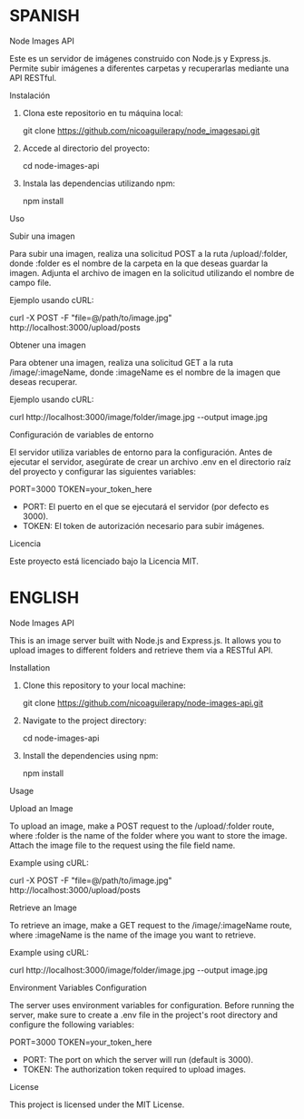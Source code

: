 # SPANISH

Node Images API

Este es un servidor de imágenes construido con Node.js y Express.js. Permite subir imágenes a diferentes carpetas y recuperarlas mediante una API RESTful.

Instalación

1. Clona este repositorio en tu máquina local:

   git clone https://github.com/nicoaguilerapy/node_imagesapi.git

2. Accede al directorio del proyecto:

   cd node-images-api

3. Instala las dependencias utilizando npm:

   npm install

Uso

Subir una imagen

Para subir una imagen, realiza una solicitud POST a la ruta /upload/:folder, donde :folder es el nombre de la carpeta en la que deseas guardar la imagen. Adjunta el archivo de imagen en la solicitud utilizando el nombre de campo file.

Ejemplo usando cURL:

curl -X POST -F "file=@/path/to/image.jpg" http://localhost:3000/upload/posts

Obtener una imagen

Para obtener una imagen, realiza una solicitud GET a la ruta /image/:imageName, donde :imageName es el nombre de la imagen que deseas recuperar.

Ejemplo usando cURL:

curl http://localhost:3000/image/folder/image.jpg --output image.jpg

Configuración de variables de entorno

El servidor utiliza variables de entorno para la configuración. Antes de ejecutar el servidor, asegúrate de crear un archivo .env en el directorio raíz del proyecto y configurar las siguientes variables:

PORT=3000
TOKEN=your_token_here

- PORT: El puerto en el que se ejecutará el servidor (por defecto es 3000).
- TOKEN: El token de autorización necesario para subir imágenes.

Licencia

Este proyecto está licenciado bajo la Licencia MIT.

# ENGLISH
Node Images API

This is an image server built with Node.js and Express.js. It allows you to upload images to different folders and retrieve them via a RESTful API.

Installation

1. Clone this repository to your local machine:

   git clone https://github.com/nicoaguilerapy/node-images-api.git

2. Navigate to the project directory:

   cd node-images-api

3. Install the dependencies using npm:

   npm install

Usage

Upload an Image

To upload an image, make a POST request to the /upload/:folder route, where :folder is the name of the folder where you want to store the image. Attach the image file to the request using the file field name.

Example using cURL:

curl -X POST -F "file=@/path/to/image.jpg" http://localhost:3000/upload/posts

Retrieve an Image

To retrieve an image, make a GET request to the /image/:imageName route, where :imageName is the name of the image you want to retrieve.

Example using cURL:

curl http://localhost:3000/image/folder/image.jpg --output image.jpg

Environment Variables Configuration

The server uses environment variables for configuration. Before running the server, make sure to create a .env file in the project's root directory and configure the following variables:

PORT=3000
TOKEN=your_token_here

- PORT: The port on which the server will run (default is 3000).
- TOKEN: The authorization token required to upload images.

License

This project is licensed under the MIT License.

